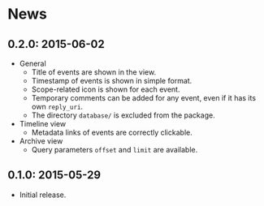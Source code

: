 # News

## 0.2.0: 2015-06-02

 * General
   * Title of events are shown in the view.
   * Timestamp of events is shown in simple format.
   * Scope-related icon is shown for each event.
   * Temporary comments can be added for any event, even if it has its own `reply_uri`.
   * The directory `database/` is excluded from the package.
 * Timeline view
   * Metadata links of events are correctly clickable.
 * Archive view
   * Query parameters `offset` and `limit` are available.

## 0.1.0: 2015-05-29

 * Initial release.
